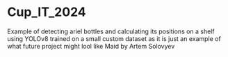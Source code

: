 # Cup_IT_2024
Example of detecting ariel bottles and calculating its positions on a shelf using YOLOv8 trained on a small custom dataset as it is just an example of what future project might lool like
Maid by Artem Solovyev
